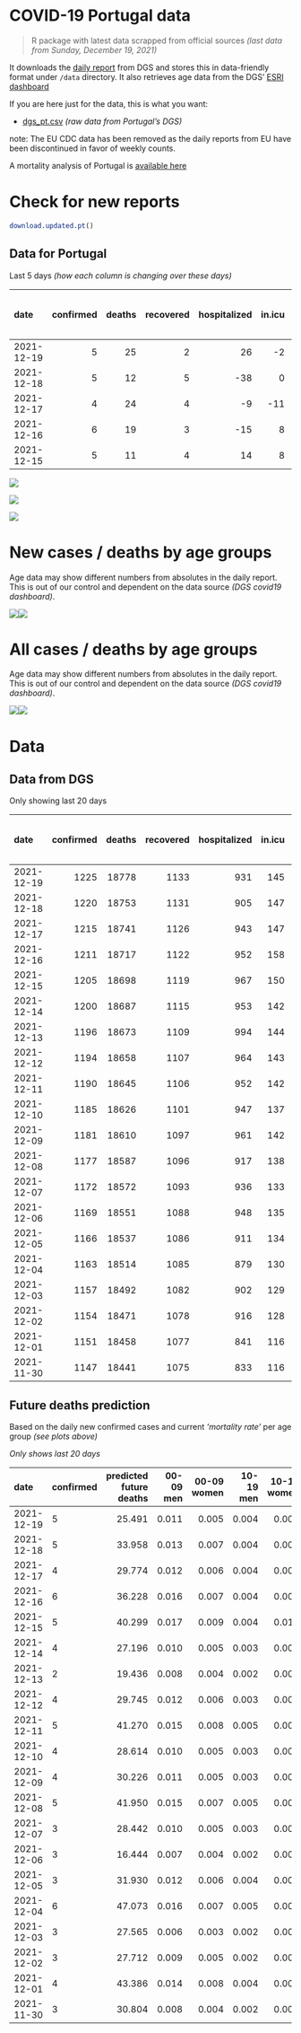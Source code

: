 COVID-19 Portugal data
================

> R package with latest data scrapped from official sources *(last data
> from Sunday, December 19, 2021)*

It downloads the [daily
report](https://covid19.min-saude.pt/relatorio-de-situacao/) from DGS
and stores this in data-friendly format under `/data` directory. It also
retrieves age data from the DGS’ [ESRI
dashboard](https://covid19.min-saude.pt/ponto-de-situacao-atual-em-portugal/)

If you are here just for the data, this is what you want:

-   [dgs\_pt.csv](raw/master/data/dgs_pt.csv) *(raw data from Portugal’s
    DGS)*

note: The EU CDC data has been removed as the daily reports from EU have
been discontinued in favor of weekly counts.

A mortality analysis of Portugal is [available
here](https://averissimo.github.io/covid19-analysis/mortality.html)

# Check for new reports

``` r
download.updated.pt()
```

## Data for Portugal

Last 5 days *(how each column is changing over these days)*

| date       | confirmed | deaths | recovered | hospitalized | in.icu | first vaccine | second vaccine | confirmed m 00-09 | confirmed w 00-09 | confirmed m 10-19 | confirmed w 10-19 | confirmed m 20-29 | confirmed w 20-29 | confirmed m 30-39 | confirmed w 30-39 | confirmed m 40-49 | confirmed w 40-49 | confirmed m 50-59 | confirmed w 50-59 | confirmed m 60-69 | confirmed w 60-69 | confirmed m 70-79 | confirmed w 70-79 | confirmed m 80+ | confirmed w 80+ | death m 00-09 | death w 00-09 | death m 10-19 | death w 10-19 | death m 20-29 | death w 20-29 | death m 30-39 | death w 30-39 | death m 40-49 | death w 40-49 | death m 50-59 | death w 50-59 | death m 60-69 | death w 60-69 | death m 70-79 | death w 70-79 | death m 80+ | death w 80+ |
|:-----------|----------:|-------:|----------:|-------------:|-------:|--------------:|---------------:|------------------:|------------------:|------------------:|------------------:|------------------:|------------------:|------------------:|------------------:|------------------:|------------------:|------------------:|------------------:|------------------:|------------------:|------------------:|------------------:|----------------:|----------------:|--------------:|--------------:|--------------:|--------------:|--------------:|--------------:|--------------:|--------------:|--------------:|--------------:|--------------:|--------------:|--------------:|--------------:|--------------:|--------------:|------------:|------------:|
| 2021-12-19 |         5 |     25 |         2 |           26 |     -2 |            NA |             NA |               243 |               225 |               257 |               262 |               393 |               343 |               368 |               326 |               355 |               418 |               297 |               255 |               144 |               172 |                70 |                72 |              22 |              43 |             0 |             0 |             0 |             0 |             0 |             0 |             0 |             0 |             0 |             0 |             1 |             0 |             5 |             1 |             3 |             0 |           8 |           7 |
| 2021-12-18 |         5 |     12 |         5 |          -38 |      0 |            NA |             NA |               290 |               287 |               295 |               289 |               501 |               435 |               412 |               428 |               403 |               455 |               287 |               320 |               191 |               186 |                75 |               100 |              38 |              62 |             0 |             0 |             0 |             0 |             0 |             0 |             0 |             0 |             0 |             0 |             1 |             0 |             2 |             0 |             2 |             3 |           3 |           1 |
| 2021-12-17 |         4 |     24 |         4 |           -9 |    -11 |            NA |             NA |               267 |               270 |               241 |               228 |               465 |               380 |               358 |               381 |               390 |               412 |               273 |               311 |               222 |               214 |                74 |                82 |              28 |              45 |             0 |             0 |             0 |             0 |             0 |             0 |             0 |             0 |             0 |             0 |             1 |             2 |             1 |             2 |             4 |             2 |           6 |           6 |
| 2021-12-16 |         6 |     19 |         3 |          -15 |      8 |            NA |             NA |               344 |               295 |               296 |               300 |               446 |               421 |               401 |               409 |               366 |               447 |               318 |               339 |               233 |               227 |               109 |                94 |              33 |              59 |             0 |             0 |             0 |             0 |             0 |             0 |             0 |             1 |             0 |             0 |             1 |             0 |             1 |             0 |             1 |             1 |           6 |           8 |
| 2021-12-15 |         5 |     11 |         4 |           14 |      8 |            NA |             NA |               366 |               374 |               291 |               331 |               487 |               400 |               431 |               479 |               463 |               548 |               366 |               425 |               254 |               266 |                92 |               112 |              49 |              58 |             0 |             0 |             0 |             1 |             0 |             0 |             0 |             0 |             0 |             0 |             1 |             0 |             0 |             0 |             3 |             3 |           1 |           2 |

![](README_files/figure-gfm/totals-1.svg)<!-- -->

![](README_files/figure-gfm/differential-1.svg)<!-- -->

![](README_files/figure-gfm/differential_7days-1.svg)<!-- -->

# New cases / deaths by age groups

Age data may show different numbers from absolutes in the daily report.
This is out of our control and dependent on the data source *(DGS
covid19 dashboard)*.

![](README_files/figure-gfm/new_cases_deaths-1.svg)<!-- -->![](README_files/figure-gfm/new_cases_deaths-2.svg)<!-- -->

# All cases / deaths by age groups

Age data may show different numbers from absolutes in the daily report.
This is out of our control and dependent on the data source *(DGS
covid19 dashboard)*.

![](README_files/figure-gfm/total_cases_deaths-1.svg)<!-- -->![](README_files/figure-gfm/total_cases_deaths-2.svg)<!-- -->

# Data

## Data from DGS

Only showing last 20 days

| date       | confirmed | deaths | recovered | hospitalized | in.icu | confirmed m 00-09 | confirmed w 00-09 | confirmed m 10-19 | confirmed w 10-19 | confirmed m 20-29 | confirmed w 20-29 | confirmed m 30-39 | confirmed w 30-39 | confirmed m 40-49 | confirmed w 40-49 | confirmed m 50-59 | confirmed w 50-59 | confirmed m 60-69 | confirmed w 60-69 | confirmed m 70-79 | confirmed w 70-79 | confirmed m 80+ | confirmed w 80+ | death m 00-09 | death w 00-09 | death m 10-19 | death w 10-19 | death m 20-29 | death w 20-29 | death m 30-39 | death w 30-39 | death m 40-49 | death w 40-49 | death m 50-59 | death w 50-59 | death m 60-69 | death w 60-69 | death m 70-79 | death w 70-79 | death m 80+ | death w 80+ | first vaccine | second vaccine |
|:-----------|----------:|-------:|----------:|-------------:|-------:|------------------:|------------------:|------------------:|------------------:|------------------:|------------------:|------------------:|------------------:|------------------:|------------------:|------------------:|------------------:|------------------:|------------------:|------------------:|------------------:|----------------:|----------------:|--------------:|--------------:|--------------:|--------------:|--------------:|--------------:|--------------:|--------------:|--------------:|--------------:|--------------:|--------------:|--------------:|--------------:|--------------:|--------------:|------------:|------------:|--------------:|---------------:|
| 2021-12-19 |      1225 |  18778 |      1133 |          931 |    145 |             43407 |             41846 |             65896 |             65059 |             98193 |             98801 |             85450 |             94730 |             88989 |            108161 |             73971 |             91797 |             54528 |             59752 |             34348 |             38380 |           27280 |           53662 |             2 |             1 |             1 |             2 |             8 |             5 |            27 |            21 |           116 |            73 |           383 |           162 |          1191 |           531 |          2520 |          1534 |        5609 |        6592 |            NA |             NA |
| 2021-12-18 |      1220 |  18753 |      1131 |          905 |    147 |             43164 |             41621 |             65639 |             64797 |             97800 |             98458 |             85082 |             94404 |             88634 |            107743 |             73674 |             91542 |             54384 |             59580 |             34278 |             38308 |           27258 |           53619 |             2 |             1 |             1 |             2 |             8 |             5 |            27 |            21 |           116 |            73 |           382 |           162 |          1186 |           530 |          2517 |          1534 |        5601 |        6585 |            NA |             NA |
| 2021-12-17 |      1215 |  18741 |      1126 |          943 |    147 |             42874 |             41334 |             65344 |             64508 |             97299 |             98023 |             84670 |             93976 |             88231 |            107288 |             73387 |             91222 |             54193 |             59394 |             34203 |             38208 |           27220 |           53557 |             2 |             1 |             1 |             2 |             8 |             5 |            27 |            21 |           116 |            73 |           381 |           162 |          1184 |           530 |          2515 |          1531 |        5598 |        6584 |            NA |             NA |
| 2021-12-16 |      1211 |  18717 |      1122 |          952 |    158 |             42607 |             41064 |             65103 |             64280 |             96834 |             97643 |             84312 |             93595 |             87841 |            106876 |             73114 |             90911 |             53971 |             59180 |             34129 |             38126 |           27192 |           53512 |             2 |             1 |             1 |             2 |             8 |             5 |            27 |            21 |           116 |            73 |           380 |           160 |          1183 |           528 |          2511 |          1529 |        5592 |        6578 |            NA |             NA |
| 2021-12-15 |      1205 |  18698 |      1119 |          967 |    150 |             42263 |             40769 |             64807 |             63980 |             96388 |             97222 |             83911 |             93186 |             87475 |            106429 |             72796 |             90572 |             53738 |             58953 |             34020 |             38032 |           27159 |           53453 |             2 |             1 |             1 |             2 |             8 |             5 |            27 |            20 |           116 |            73 |           379 |           160 |          1182 |           528 |          2510 |          1528 |        5586 |        6570 |            NA |             NA |
| 2021-12-14 |      1200 |  18687 |      1115 |          953 |    142 |             41897 |             40395 |             64516 |             63649 |             95901 |             96822 |             83480 |             92707 |             87012 |            105881 |             72430 |             90147 |             53484 |             58687 |             33928 |             37920 |           27110 |           53395 |             2 |             1 |             1 |             1 |             8 |             5 |            27 |            20 |           116 |            73 |           378 |           160 |          1182 |           528 |          2507 |          1525 |        5585 |        6568 |            NA |             NA |
| 2021-12-13 |      1196 |  18673 |      1109 |          994 |    144 |             41677 |             40187 |             64336 |             63489 |             95602 |             96575 |             83174 |             92448 |             86693 |            105549 |             72221 |             89898 |             53295 |             58504 |             33846 |             37845 |           27085 |           53355 |             2 |             1 |             1 |             1 |             8 |             5 |            27 |            20 |           115 |            73 |           378 |           160 |          1180 |           528 |          2506 |          1522 |        5583 |        6563 |            NA |             NA |
| 2021-12-12 |      1194 |  18658 |      1107 |          964 |    143 |             41513 |             40013 |             64219 |             63369 |             95434 |             96416 |             83011 |             92287 |             86504 |            105358 |             72058 |             89738 |             53177 |             58401 |             33796 |             37787 |           27066 |           53319 |             2 |             1 |             1 |             1 |             8 |             5 |            27 |            20 |           115 |            72 |           378 |           160 |          1177 |           527 |          2502 |          1521 |        5580 |        6561 |            NA |             NA |
| 2021-12-11 |      1190 |  18645 |      1106 |          952 |    142 |             41258 |             39762 |             64012 |             63166 |             95079 |             96180 |             82752 |             92010 |             86161 |            105042 |             71792 |             89465 |             52988 |             58207 |             33707 |             37694 |           27038 |           53277 |             2 |             1 |             1 |             1 |             8 |             5 |            27 |            20 |           115 |            72 |           378 |           160 |          1176 |           526 |          2497 |          1520 |        5578 |        6558 |            NA |             NA |
| 2021-12-10 |      1185 |  18626 |      1101 |          947 |    137 |             40937 |             39419 |             63676 |             62889 |             94660 |             95835 |             82336 |             91606 |             85727 |            104511 |             71489 |             89097 |             52742 |             57924 |             33582 |             37572 |           26996 |           53218 |             2 |             1 |             1 |             1 |             8 |             5 |            27 |            20 |           115 |            72 |           377 |           160 |          1175 |           526 |          2494 |          1519 |        5570 |        6553 |            NA |             NA |
| 2021-12-09 |      1181 |  18610 |      1097 |          961 |    142 |             40724 |             39212 |             63457 |             62717 |             94346 |             95575 |             82031 |             91315 |             85429 |            104196 |             71233 |             88847 |             52557 |             57729 |             33484 |             37464 |           26972 |           53187 |             2 |             1 |             1 |             1 |             8 |             5 |            27 |            20 |           114 |            72 |           376 |           160 |          1174 |           525 |          2489 |          1519 |        5566 |        6550 |            NA |             NA |
| 2021-12-08 |      1177 |  18587 |      1096 |          917 |    138 |             40488 |             38986 |             63236 |             62532 |             93991 |             95339 |             81736 |             91048 |             85169 |            103918 |             71040 |             88604 |             52389 |             57554 |             33396 |             37381 |           26933 |           53146 |             2 |             1 |             1 |             1 |             8 |             5 |            27 |            20 |           114 |            72 |           376 |           160 |          1170 |           525 |          2485 |          1518 |        5559 |        6543 |            NA |             NA |
| 2021-12-07 |      1172 |  18572 |      1093 |          936 |    133 |             40162 |             38691 |             62934 |             62263 |             93481 |             95056 |             81343 |             90653 |             84733 |            103455 |             70730 |             88238 |             52127 |             57264 |             33245 |             37245 |           26904 |           53083 |             2 |             1 |             1 |             1 |             8 |             5 |            27 |            20 |           114 |            72 |           376 |           160 |          1170 |           524 |          2480 |          1518 |        5553 |        6540 |            NA |             NA |
| 2021-12-06 |      1169 |  18551 |      1088 |          948 |    135 |             39953 |             38500 |             62765 |             62099 |             93181 |             94867 |             81081 |             90394 |             84444 |            103152 |             70534 |             87995 |             51930 |             57078 |             33148 |             37142 |           26881 |           53048 |             2 |             1 |             1 |             1 |             8 |             5 |            27 |            20 |           114 |            72 |           376 |           160 |          1169 |           523 |          2478 |          1514 |        5548 |        6532 |            NA |             NA |
| 2021-12-05 |      1166 |  18537 |      1086 |          911 |    134 |             39804 |             38342 |             62623 |             61990 |             93007 |             94727 |             80920 |             90221 |             84252 |            102941 |             70406 |             87851 |             51836 |             56984 |             33100 |             37083 |           26862 |           53029 |             2 |             1 |             1 |             1 |             8 |             5 |            27 |            20 |           114 |            72 |           376 |           160 |          1169 |           523 |          2472 |          1514 |        5543 |        6529 |            NA |             NA |
| 2021-12-04 |      1163 |  18514 |      1085 |          879 |    130 |             39540 |             38084 |             62386 |             61798 |             92700 |             94529 |             80688 |             89965 |             83901 |            102572 |             70198 |             87602 |             51645 |             56780 |             33009 |             36993 |           26828 |           52978 |             2 |             1 |             1 |             1 |             8 |             5 |            27 |            20 |           114 |            72 |           375 |           160 |          1167 |           523 |          2469 |          1514 |        5536 |        6519 |            NA |             NA |
| 2021-12-03 |      1157 |  18492 |      1082 |          902 |    129 |             39184 |             37801 |             62048 |             61515 |             92244 |             94162 |             80260 |             89587 |             83433 |            102044 |             69820 |             87214 |             51371 |             56487 |             32831 |             36842 |           26791 |           52914 |             2 |             1 |             1 |             1 |             8 |             5 |            27 |            20 |           114 |            72 |           375 |           159 |          1165 |           521 |          2466 |          1509 |        5530 |        6516 |            NA |             NA |
| 2021-12-02 |      1154 |  18471 |      1078 |          916 |    128 |             39045 |             37682 |             61910 |             61411 |             92046 |             94017 |             80072 |             89388 |             83219 |            101830 |             69646 |             87054 |             51232 |             56344 |             32740 |             36750 |           26766 |           52865 |             2 |             1 |             1 |             1 |             8 |             5 |            27 |            20 |           114 |            72 |           375 |           159 |          1162 |           521 |          2466 |          1506 |        5520 |        6511 |            NA |             NA |
| 2021-12-01 |      1151 |  18458 |      1077 |          841 |    116 |             38844 |             37487 |             61752 |             61248 |             91825 |             93860 |             79848 |             89160 |             82986 |            101589 |             69464 |             86859 |             51094 |             56223 |             32654 |             36674 |           26734 |           52818 |             2 |             1 |             1 |             1 |             8 |             5 |            27 |            20 |           114 |            72 |           374 |           159 |          1162 |           521 |          2465 |          1502 |        5517 |        6507 |            NA |             NA |
| 2021-11-30 |      1147 |  18441 |      1075 |          833 |    116 |             38544 |             37164 |             61478 |             61041 |             91483 |             93617 |             79516 |             88793 |             82602 |            101188 |             69171 |             86532 |             50850 |             55984 |             32529 |             36521 |           26690 |           52749 |             2 |             1 |             1 |             1 |             8 |             5 |            27 |            20 |           114 |            72 |           373 |           159 |          1162 |           520 |          2460 |          1500 |        5512 |        6504 |            NA |             NA |

## Future deaths prediction

Based on the daily new confirmed cases and current *‘mortality rate’*
per age group *(see plots above)*

*Only shows last 20 days*

| date       | confirmed | predicted future deaths | 00-09 men | 00-09 women | 10-19 men | 10-19 women | 20-29 men | 20-29 women | 30-39 men | 30-39 women | 40-49 men | 40-49 women | 50-59 men | 50-59 women | 60-69 men | 60-69 women | 70-79 men | 70-79 women | 80+ men | 80+ women |
|:-----------|:----------|------------------------:|----------:|------------:|----------:|------------:|----------:|------------:|----------:|------------:|----------:|------------:|----------:|------------:|----------:|------------:|----------:|------------:|--------:|----------:|
| 2021-12-19 | 5         |                  25.491 |     0.011 |       0.005 |     0.004 |       0.008 |     0.032 |       0.017 |     0.116 |       0.072 |     0.463 |       0.282 |     1.538 |       0.450 |     3.145 |       1.529 |     5.136 |       2.878 |   4.523 |     5.282 |
| 2021-12-18 | 5         |                  33.958 |     0.013 |       0.007 |     0.004 |       0.009 |     0.041 |       0.022 |     0.130 |       0.095 |     0.525 |       0.307 |     1.486 |       0.565 |     4.172 |       1.653 |     5.503 |       3.997 |   7.813 |     7.616 |
| 2021-12-17 | 4         |                  29.774 |     0.012 |       0.006 |     0.004 |       0.007 |     0.038 |       0.019 |     0.113 |       0.084 |     0.508 |       0.278 |     1.414 |       0.549 |     4.849 |       1.902 |     5.429 |       3.277 |   5.757 |     5.528 |
| 2021-12-16 | 6         |                  36.228 |     0.016 |       0.007 |     0.004 |       0.009 |     0.036 |       0.021 |     0.127 |       0.091 |     0.477 |       0.302 |     1.647 |       0.598 |     5.089 |       2.017 |     7.997 |       3.757 |   6.785 |     7.248 |
| 2021-12-15 | 5         |                  40.299 |     0.017 |       0.009 |     0.004 |       0.010 |     0.040 |       0.020 |     0.136 |       0.106 |     0.604 |       0.370 |     1.895 |       0.750 |     5.548 |       2.364 |     6.750 |       4.476 |  10.075 |     7.125 |
| 2021-12-14 | 4         |                  27.196 |     0.010 |       0.005 |     0.003 |       0.005 |     0.024 |       0.012 |     0.097 |       0.057 |     0.416 |       0.224 |     1.082 |       0.439 |     4.128 |       1.626 |     6.016 |       2.998 |   5.140 |     4.914 |
| 2021-12-13 | 2         |                  19.436 |     0.008 |       0.004 |     0.002 |       0.004 |     0.014 |       0.008 |     0.052 |       0.036 |     0.246 |       0.129 |     0.844 |       0.282 |     2.577 |       0.915 |     3.668 |       2.318 |   3.907 |     4.422 |
| 2021-12-12 | 4         |                  29.745 |     0.012 |       0.006 |     0.003 |       0.006 |     0.029 |       0.012 |     0.082 |       0.061 |     0.447 |       0.213 |     1.377 |       0.482 |     4.128 |       1.724 |     6.530 |       3.717 |   5.757 |     5.159 |
| 2021-12-11 | 5         |                  41.270 |     0.015 |       0.008 |     0.005 |       0.009 |     0.034 |       0.017 |     0.131 |       0.090 |     0.566 |       0.358 |     1.569 |       0.649 |     5.373 |       2.515 |     9.171 |       4.876 |   8.636 |     7.248 |
| 2021-12-10 | 4         |                  28.614 |     0.010 |       0.005 |     0.003 |       0.005 |     0.026 |       0.013 |     0.096 |       0.065 |     0.388 |       0.213 |     1.325 |       0.441 |     4.041 |       1.733 |     7.190 |       4.317 |   4.935 |     3.808 |
| 2021-12-09 | 4         |                  30.226 |     0.011 |       0.005 |     0.003 |       0.006 |     0.029 |       0.012 |     0.093 |       0.059 |     0.339 |       0.188 |     0.999 |       0.429 |     3.669 |       1.555 |     6.456 |       3.317 |   8.019 |     5.037 |
| 2021-12-08 | 5         |                  41.950 |     0.015 |       0.007 |     0.005 |       0.008 |     0.042 |       0.014 |     0.124 |       0.088 |     0.568 |       0.312 |     1.605 |       0.646 |     5.723 |       2.577 |    11.078 |       5.436 |   5.963 |     7.739 |
| 2021-12-07 | 3         |                  28.442 |     0.010 |       0.005 |     0.003 |       0.005 |     0.024 |       0.010 |     0.083 |       0.057 |     0.377 |       0.205 |     1.015 |       0.429 |     4.303 |       1.653 |     7.117 |       4.117 |   4.729 |     4.300 |
| 2021-12-06 | 3         |                  16.444 |     0.007 |       0.004 |     0.002 |       0.003 |     0.014 |       0.007 |     0.051 |       0.038 |     0.250 |       0.142 |     0.663 |       0.254 |     2.053 |       0.835 |     3.522 |       2.358 |   3.907 |     2.334 |
| 2021-12-05 | 3         |                  31.930 |     0.012 |       0.006 |     0.004 |       0.006 |     0.025 |       0.010 |     0.073 |       0.057 |     0.458 |       0.249 |     1.077 |       0.439 |     4.172 |       1.813 |     6.676 |       3.597 |   6.991 |     6.265 |
| 2021-12-04 | 6         |                  47.073 |     0.016 |       0.007 |     0.005 |       0.009 |     0.037 |       0.019 |     0.135 |       0.084 |     0.610 |       0.356 |     1.957 |       0.685 |     5.985 |       2.604 |    13.059 |       6.035 |   7.608 |     7.862 |
| 2021-12-03 | 3         |                  27.565 |     0.006 |       0.003 |     0.002 |       0.003 |     0.016 |       0.007 |     0.059 |       0.044 |     0.279 |       0.144 |     0.901 |       0.282 |     3.036 |       1.271 |     6.676 |       3.677 |   5.140 |     6.019 |
| 2021-12-02 | 3         |                  27.712 |     0.009 |       0.005 |     0.002 |       0.005 |     0.018 |       0.008 |     0.071 |       0.051 |     0.304 |       0.163 |     0.942 |       0.344 |     3.014 |       1.075 |     6.310 |       3.038 |   6.579 |     5.774 |
| 2021-12-01 | 4         |                  43.386 |     0.014 |       0.008 |     0.004 |       0.006 |     0.028 |       0.012 |     0.105 |       0.081 |     0.501 |       0.271 |     1.517 |       0.577 |     5.329 |       2.124 |     9.171 |       6.115 |   9.047 |     8.476 |
| 2021-11-30 | 3         |                  30.804 |     0.008 |       0.004 |     0.002 |       0.004 |     0.019 |       0.007 |     0.066 |       0.046 |     0.287 |       0.173 |     0.958 |       0.395 |     3.102 |       1.351 |     7.924 |       4.476 |   5.963 |     6.019 |
